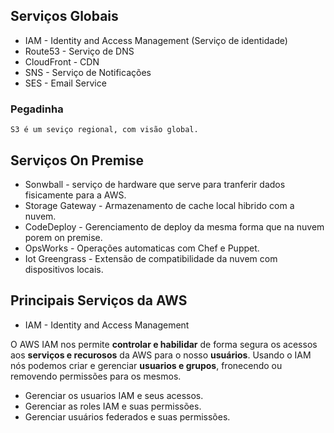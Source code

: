 ## Serviços Globais

* IAM - Identity and Access Management (Serviço de identidade)
* Route53 - Serviço de DNS
* CloudFront - CDN
* SNS - Serviço de Notificações
* SES - Email Service

### Pegadinha
    S3 é um seviço regional, com visão global. 

## Serviços On Premise

* Sonwball - serviço de hardware que serve para tranferir dados fisicamente para a AWS.
* Storage Gateway - Armazenamento de cache local hibrido com a nuvem.
* CodeDeploy - Gerenciamento de deploy da mesma forma que na nuvem porem on premise.
* OpsWorks - Operações automaticas com Chef e Puppet.
* Iot Greengrass - Extensão de compatibilidade da nuvem com dispositivos locais. 


## Principais Serviços da AWS

* IAM - Identity and Access Management

O AWS IAM nos permite **controlar e habilidar** de forma segura os acessos aos **serviços e recurosos** da AWS para o nosso **usuários**. Usando o IAM nós podemos criar e gerenciar **usuarios e grupos**, fronecendo ou removendo permissões para os mesmos. 

* Gerenciar os usuarios IAM e seus acessos.
* Gerenciar as roles IAM e suas permissões.
* Gerenciar usuários federados e suas permissões.